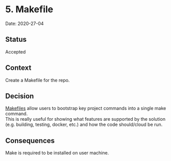 # 5. Makefile

Date: 2020-27-04

## Status

Accepted

## Context

Create a Makefile for the repo.

## Decision

[Makefiles](https://opensource.com/article/18/8/what-how-makefile) allow users to bootstrap key project commands into a single make command.\
This is really useful for showing what features are supported by the solution (e.g. building, testing, docker, etc.) and how the code should/cloud be run.

## Consequences

Make is required to be installed on user machine.
